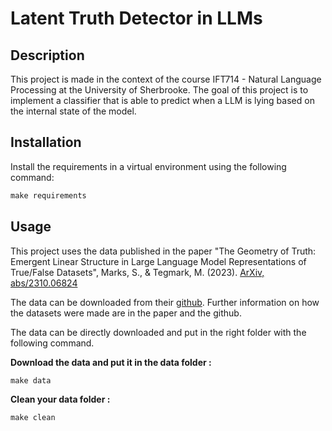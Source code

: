 # Latent Truth Detector in LLMs

## Description

This project is made in the context of the course IFT714 - Natural Language Processing at the University of Sherbrooke. The goal of this project is to implement a classifier that is able to predict when a LLM is lying based on the internal state of the model.

## Installation

Install the requirements in a virtual environment using the following command:
```python
make requirements
```

## Usage

This project uses the data published in the paper "The Geometry of Truth: Emergent Linear Structure in Large Language Model Representations of True/False Datasets", Marks, S., & Tegmark, M. (2023). [ArXiv, abs/2310.06824](https://api.semanticscholar.org/CorpusID:263831277)

The data can be downloaded from their [github](https://github.com/saprmarks/geometry-of-truth). Further information on how the datasets were made are in the paper and the github.

The data can be directly downloaded and put in the right folder with the following command.

**Download the data and put it in the data folder :**

```python
make data
```

**Clean your data folder :**
```python
make clean
```
